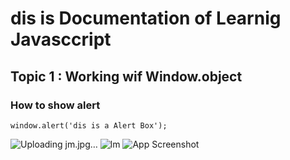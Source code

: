 # dis is Documentation of Learnig Javasccript
## Topic 1 : Working wif Window.object
### How to show alert

```
window.alert('dis is a Alert Box');
```
![Uploading jm.jpg…]()
![lm](https://user-images.githubusercontent.com/95132287/143728138-082d5eeb-d25f-496a-b0d6-f118dc29cb2f.jpg)
![App Screenshot](https://via.placeholder.com/468x300?text=App+Screenshot+Here)
